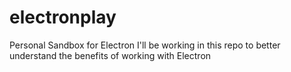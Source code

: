 # electronplay
Personal Sandbox for Electron
I'll be working in this repo to better understand the benefits of working with Electron
